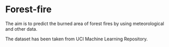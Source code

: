 # Forest-fire
The aim is to predict the burned area of forest fires by using meteorological and other data. 

The dataset has been taken from UCI Machine Learning Repository.
